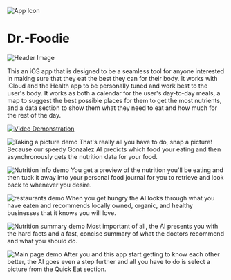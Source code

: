 ![App Icon](https://github.com/Aries-Sciences-LLC/Dr.-Foodie/blob/master/iOS%20Icons%20(App%20Icon)/RoundedIcon.png)
# Dr.-Foodie
![Header Image](https://github.com/Aries-Sciences-LLC/Dr.-Foodie/blob/master/advertising/Ozan%20Mirza%202021%20Submission.png)

This an iOS app that is designed to be a seamless tool for anyone interested in making sure that they eat the best they can for their body. It works with iCloud and the Health app to be personally tuned and work best to the user's body. It works as both a calendar for the user's day-to-day meals, a map to suggest the best possible places for them to get the most nutrients, and a data section to show them what they need to eat and how much for the rest of the day.

[![Video Demonstration](https://files.catbox.moe/s8uh2l)](https://www.youtube.com/watch?v=TNVQu_0D26o&t=52s "Ozan Mirza CAC 2020 Application - Dr. Foodie - AI Food Journal")

![Taking a picture demo](https://github.com/Aries-Sciences-LLC/Dr.-Foodie/blob/master/advertising/iPhone%20XR%20mockups/finished/4.png)
That's really all you have to do, snap a picture! Because our speedy Gonzalez AI predicts which food your eating and then asynchronously gets the nutrition data for your food.

![Nutrition info demo](https://github.com/Aries-Sciences-LLC/Dr.-Foodie/blob/master/advertising/iPhone%20XR%20mockups/finished/5.png)
You get a preview of the nutrition you'll be eating and then tuck it away into your personal food journal for you to retrieve and look back to whenever you desire.

![restaurants demo](https://github.com/Aries-Sciences-LLC/Dr.-Foodie/blob/master/advertising/iPhone%20XR%20mockups/finished/2.png)
When you get hungry the AI looks through what you have eaten and recommends locally owned, organic, and healthy businesses that it knows you will love.

![Nutrition summary demo](https://github.com/Aries-Sciences-LLC/Dr.-Foodie/blob/master/advertising/iPhone%20XR%20mockups/finished/3.png)
Most important of all, the AI presents you with the hard facts and a fast, concise summary of what the doctors recommend and what you should do.

![Main page demo](https://github.com/Aries-Sciences-LLC/Dr.-Foodie/blob/master/advertising/iPhone%20XR%20mockups/finished/1.png)
After you and this app start getting to know each other better, the AI goes even a step further and all you have to do is select a picture from the Quick Eat section.
